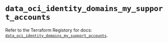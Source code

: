 # `data_oci_identity_domains_my_support_accounts`

Refer to the Terraform Registory for docs: [`data_oci_identity_domains_my_support_accounts`](https://registry.terraform.io/providers/oracle/oci/6.18.0/docs/data-sources/identity_domains_my_support_accounts).
